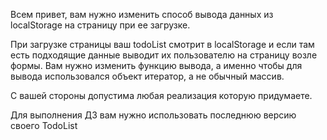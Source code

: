 Всем привет, вам нужно изменить способ вывода данных из localStorage на страницу при ее загрузке.

При загрузке страницы ваш todoList смотрит в localStorage и если там есть подходящие данные выводит их пользователю на
страницу возле формы. Вам нужно изменить функцию вывода, а именно чтобы для вывода использовался объект итератор, а не
обычный массив.

С вашей стороны допустима любая реализация которую придумаете.

Для выполнения ДЗ вам нужно использовать последнюю версию своего TodoList